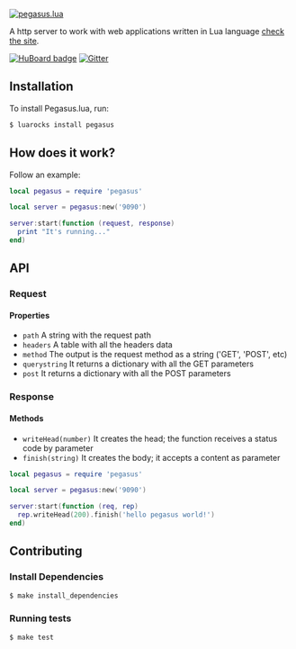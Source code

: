 [![pegasus.lua](http://evandrolg.github.io/pegasus.lua/pegasus.lua.svg)](http://evandrolg.github.io/pegasus.lua)

A http server to work with web applications written in Lua language [check the site](http://evandrolg.github.io/pegasus.lua).

[![HuBoard
badge](http://img.shields.io/badge/Hu-Board-7965cc.svg)](https://huboard.com/EvandroLG/pegasus.lua)
[![Gitter](https://badges.gitter.im/Join%20Chat.svg)](https://gitter.im/EvandroLG/pegasus.lua?utm_source=badge&utm_medium=badge&utm_campaign=pr-badge&utm_content=badge)

## Installation
To install Pegasus.lua, run:
```sh
$ luarocks install pegasus
```

## How does it work?
Follow an example:
```lua
local pegasus = require 'pegasus'

local server = pegasus:new('9090')

server:start(function (request, response)
  print "It's running..."
end)
```

## API
### Request
#### Properties
* `path` A string with the request path
* `headers` A table with all the headers data
* `method` The output is the request method as a string ('GET', 'POST', etc)
* `querystring` It returns a dictionary with all the GET parameters
* `post` It returns a dictionary with all the POST parameters

### Response
#### Methods
* `writeHead(number)` It creates the head; the function receives a status code by parameter
* `finish(string)` It creates the body; it accepts a content as parameter

```lua
local pegasus = require 'pegasus'

local server = pegasus:new('9090')

server:start(function (req, rep)
  rep.writeHead(200).finish('hello pegasus world!')
end)
```

## Contributing

### Install Dependencies

```sh
$ make install_dependencies
```

### Running tests

```sh
$ make test
```

